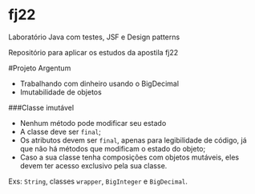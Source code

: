 # fj22
Laboratório Java com testes, JSF e Design patterns  

Repositório para aplicar os estudos da apostila fj22  

#Projeto Argentum  

* Trabalhando com dinheiro usando o BigDecimal  
* Imutabilidade de objetos  

###Classe imutável  
* Nenhum método pode modificar seu estado  
* A classe deve ser ```final```;  
* Os atributos devem ser ```final```, apenas para legibilidade de código, já que não há métodos que modificam o estado do objeto;  
* Caso a sua classe tenha composições com objetos mutáveis, eles devem ter acesso exclusivo pela sua classe.  

Exs: ```String```, classes ```wrapper```, ```BigInteger``` e ```BigDecimal```.  


